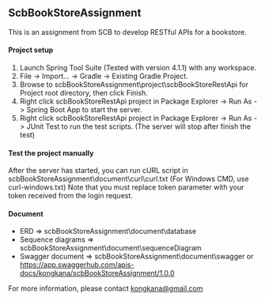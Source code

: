 ## ScbBookStoreAssignment

This is an assignment from SCB to develop RESTful APIs for a bookstore.

#### Project setup
1. Launch Spring Tool Suite (Tested with version 4.1.1) with any workspace.
2. File -> Import... -> Gradle -> Existing Gradle Project.
3. Browse to scbBookStoreAssignment\project\scbBookStoreRestApi for Project root directory, then click Finish.
4. Right click scbBookStoreRestApi project in Package Explorer -> Run As -> Spring Boot App to start the server.
5. Right click scbBookStoreRestApi project in Package Explorer -> Run As -> JUnit Test to run the test scripts. (The server will stop after finish the test)

#### Test the project manually

After the server has started, you can run cURL script in scbBookStoreAssignment\document\curl\curl.txt (For Windows CMD, use curl-windows.txt)
Note that you must replace token parameter with your token received from the login request.

#### Document

- ERD => scbBookStoreAssignment\document\database
- Sequence diagrams => scbBookStoreAssignment\document\sequenceDiagram
- Swagger document => scbBookStoreAssignment\document\swagger or https://app.swaggerhub.com/apis-docs/kongkana/scbBookStoreAssignment/1.0.0

For more information, please contact kongkana@gmail.com
